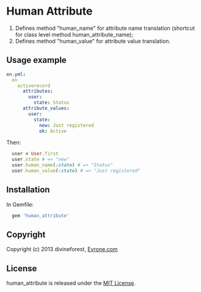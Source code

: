 # Human Attribute

1. Defines method "human_name" for attribute name translation (shortcut for class level method human_attribute_name);
1. Defines method "human_value" for attribute value translation.

## Usage example

```yaml
en.yml:
  en
    activerecord
      attributes:
        user:
          state: Status
      attribute_values:
        user:
          state:
            new: Just registered
            ok: Active
```

Then:

```ruby
  user = User.first
  user.state # => "new"
  user.human_name(:state) # => "Status"
  user.human_value(:state) # => "Just registered"
```

## Installation

In Gemfile:

```ruby
  gem 'human_attribute'
```

## Copyright

Copyright (c) 2013 divineforest, [Evrone.com](http://evrone.com)

## License

human_attribute is released under the [MIT License](http://www.opensource.org/licenses/MIT).
